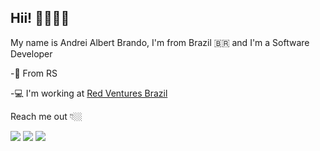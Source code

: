 ## Hii! 👋🏼🖖🏼

My name is Andrei Albert Brando, I'm from Brazil 🇧🇷 and I'm a Software Developer

-📍 From RS

-💻 I'm working at [Red Ventures Brazil](https://www.redventures.com/)

Reach me out 👇🏼

<a href = "mailto:albertbrando18@gmail.com"><img src="https://img.shields.io/badge/Gmail-D14836?style=for-the-badge&logo=gmail&logoColor=white" target="_blank"></a>
<a href = "mailto:albertbrando@hotmail.com"><img src="https://img.shields.io/badge/Microsoft_Outlook-0078D4?style=for-the-badge&logo=microsoft-outlook&logoColor=white" target="_blank"></a>
<a href="https://www.linkedin.com/in/andrei-brando-8a6722149" target="_blank"><img src="https://img.shields.io/badge/-LinkedIn-%230077B5?style=for-the-badge&logo=linkedin&logoColor=white" target="_blank"></a>

